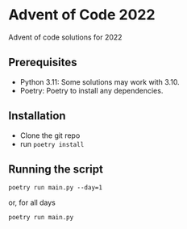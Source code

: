 # Advent of Code 2022
Advent of code solutions for 2022

## Prerequisites
- Python 3.11: Some solutions may work with 3.10.
- Poetry: Poetry to install any dependencies.

## Installation
- Clone the git repo
- run `poetry install`


## Running the script
```
poetry run main.py --day=1
```

or, for all days

```
poetry run main.py
```
